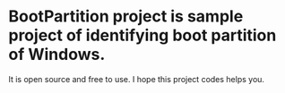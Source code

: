 # BootPartition project is sample project of identifying boot partition of Windows.
It is open source and free to use.
I hope this project codes helps you.
